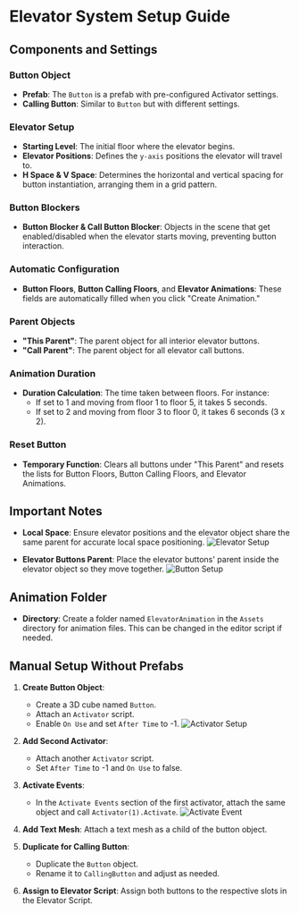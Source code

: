 # Elevator System Setup Guide

## Components and Settings

### Button Object
- **Prefab**: The `Button` is a prefab with pre-configured Activator settings.
- **Calling Button**: Similar to `Button` but with different settings.

### Elevator Setup
- **Starting Level**: The initial floor where the elevator begins.
- **Elevator Positions**: Defines the `y-axis` positions the elevator will travel to.
- **H Space & V Space**: Determines the horizontal and vertical spacing for button instantiation, arranging them in a grid pattern.

### Button Blockers
- **Button Blocker & Call Button Blocker**: Objects in the scene that get enabled/disabled when the elevator starts moving, preventing button interaction.

### Automatic Configuration
- **Button Floors**, **Button Calling Floors**, and **Elevator Animations**: These fields are automatically filled when you click "Create Animation."

### Parent Objects
- **"This Parent"**: The parent object for all interior elevator buttons.
- **"Call Parent"**: The parent object for all elevator call buttons.

### Animation Duration
- **Duration Calculation**: The time taken between floors. For instance:
  - If set to 1 and moving from floor 1 to floor 5, it takes 5 seconds.
  - If set to 2 and moving from floor 3 to floor 0, it takes 6 seconds (3 x 2).

### Reset Button
- **Temporary Function**: Clears all buttons under "This Parent" and resets the lists for Button Floors, Button Calling Floors, and Elevator Animations.

## Important Notes
- **Local Space**: Ensure elevator positions and the elevator object share the same parent for accurate local space positioning.
![Elevator Setup](https://i.imgur.com/pvZYr3F.png)

- **Elevator Buttons Parent**: Place the elevator buttons' parent inside the elevator object so they move together.
![Button Setup](https://i.imgur.com/WpEZFN8.png)

## Animation Folder
- **Directory**: Create a folder named `ElevatorAnimation` in the `Assets` directory for animation files. This can be changed in the editor script if needed.

## Manual Setup Without Prefabs

1. **Create Button Object**: 
   - Create a 3D cube named `Button`.
   - Attach an `Activator` script.
   - Enable `On Use` and set `After Time` to -1.
   ![Activator Setup](https://i.imgur.com/HEhsMUP.png)

2. **Add Second Activator**:
   - Attach another `Activator` script.
   - Set `After Time` to -1 and `On Use` to false.

3. **Activate Events**:
   - In the `Activate Events` section of the first activator, attach the same object and call `Activator(1).Activate`.
   ![Activate Event](https://i.imgur.com/G8mmZeC.png)

4. **Add Text Mesh**: Attach a text mesh as a child of the button object.

5. **Duplicate for Calling Button**:
   - Duplicate the `Button` object.
   - Rename it to `CallingButton` and adjust as needed.

6. **Assign to Elevator Script**: Assign both buttons to the respective slots in the Elevator Script.
